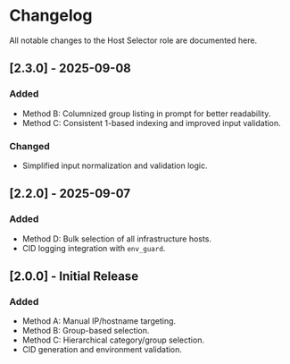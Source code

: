 # Changelog

All notable changes to the Host Selector role are documented here.

## [2.3.0] - 2025-09-08
### Added
- Method B: Columnized group listing in prompt for better readability.
- Method C: Consistent 1-based indexing and improved input validation.

### Changed
- Simplified input normalization and validation logic.

## [2.2.0] - 2025-09-07
### Added
- Method D: Bulk selection of all infrastructure hosts.
- CID logging integration with `env_guard`.

## [2.0.0] - Initial Release
### Added
- Method A: Manual IP/hostname targeting.
- Method B: Group-based selection.
- Method C: Hierarchical category/group selection.
- CID generation and environment validation.
